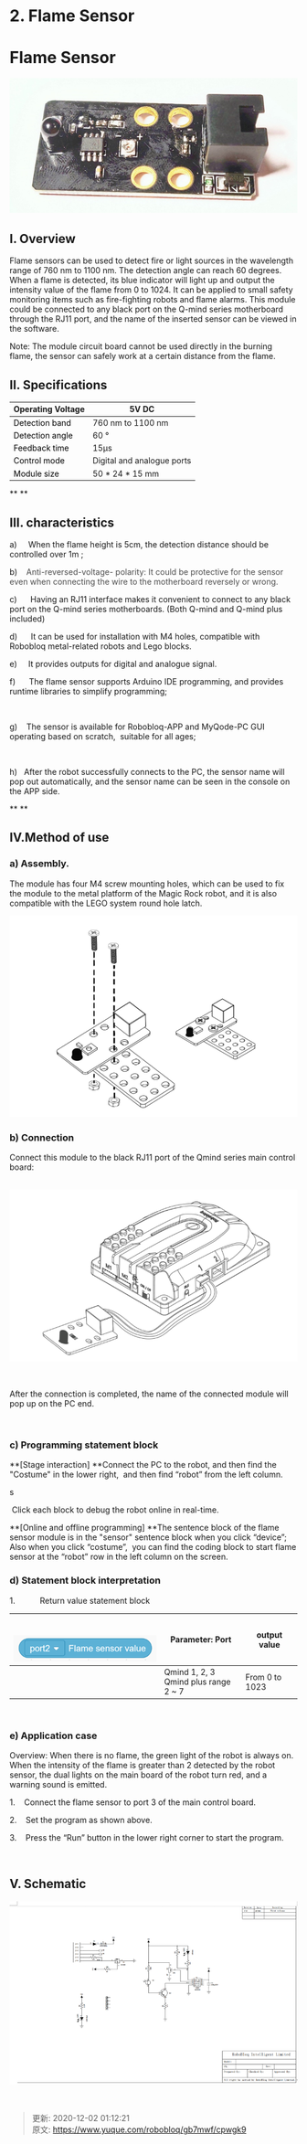 # 2. Flame Sensor

# Flame Sensor
![1583230006132-52023e6f-b7dd-4fa5-9352-1a00e531872d.png](./img/DJ3wQqz5BjzT41I_/1583230006132-52023e6f-b7dd-4fa5-9352-1a00e531872d-319522.png)



## I. Overview
Flame sensors can be used to detect fire or light sources in the wavelength range of 760 nm to 1100 nm. The detection angle can reach 60 degrees. When a flame is detected, its blue indicator will light up and output the intensity value of the flame from 0 to 1024. It can be applied to small safety monitoring items such as fire-fighting robots and flame alarms. This module could be connected to any black port on the Q-mind series motherboard through the RJ11 port, and the name of the inserted sensor can be viewed in the software. 

Note: The module circuit board cannot be used directly in the burning flame, the sensor can safely work at a certain distance from the flame.

## Ⅱ. Specifications
| Operating   Voltage | 5V   DC |
| --- | --- |
| <font style="color:black;">Detection band</font> | 760   nm to 1100 nm |
| <font style="color:black;">Detection angle</font> | 60   ° |
| <font style="color:black;">Feedback time</font> | 15μs |
| <font style="color:black;">Control mode</font> | Digital   and analogue ports |
| <font style="color:black;">Module size</font> | 50 * 24 * 15 mm |


** **

## Ⅲ. characteristics
a)     When the flame height is 5cm, the detection distance should be controlled over 1m ;       

b)    <font style="color:#4E4E4E;">Anti-reversed-voltage- polarity: </font><font style="color:#4E4E4E;">It could be protective for the sensor even when connecting the wire to the motherboard reversely or wrong.</font>

c)      Having an RJ11 interface makes it convenient to connect to any black port on the Q-mind series motherboards. (Both Q-mind and Q-mind plus included)

d)      It can be used for installation with M4 holes, compatible with Robobloq metal-related robots and Lego blocks.

e)     It provides outputs for digital and analogue signal.

f)      The flame sensor supports Arduino IDE programming, and provides runtime libraries to simplify programming;

 

g)    The sensor is available for Robobloq-APP and MyQode-PC GUI operating based on scratch,  suitable for all ages;

 

h)   After the robot successfully connects to the PC, the sensor name will pop out automatically, and the sensor name can be seen in the console on the APP side.

** **

## Ⅳ.Method of use
### a) Assembly.     
The module has four M4 screw mounting holes, which can be used to fix the module to the metal platform of the Magic Rock robot, and it is also compatible with the LEGO system round hole latch.

![1583230021159-9adb95a9-632a-4e5d-8122-6f0fccf3fec6.png](./img/DJ3wQqz5BjzT41I_/1583230021159-9adb95a9-632a-4e5d-8122-6f0fccf3fec6-373330.png)



### b) Connection
Connect this module to the black RJ11 port of the Qmind series main control board:

 ![1583230029955-6239e80e-76c4-4d00-ac36-06f1d7f22764.png](./img/DJ3wQqz5BjzT41I_/1583230029955-6239e80e-76c4-4d00-ac36-06f1d7f22764-925864.png)



 

After the connection is completed, the name of the connected module will pop up on the PC end.

 

### c) Programming statement block     
**[Stage interaction] **Connect the PC to the robot, and then find the "Costume" in the lower right,  and then find “robot” from the left column.

s  

 Click each block to debug the robot online in real-time.

**[Online and offline programming] **The sentence block of the flame sensor module is in the "sensor" sentence block when you click “device”; Also when you click “costume”,  you can find the coding block to start flame sensor at the “robot” row in the left column on the screen.

### d) Statement block interpretation     
1.           Return value statement block 

| <br/><br/>![1583230041100-1a91cbf7-f4ba-4409-bbae-0f8e246a6124.png](./img/DJ3wQqz5BjzT41I_/1583230041100-1a91cbf7-f4ba-4409-bbae-0f8e246a6124-517250.png)<br/> | Parameter: Port | output value |
| :---: | --- | --- |
| | Qmind   1, 2, 3<br/>Qmind   plus range 2   ~ 7 | From 0   to 1023 |


 

### e) Application case     
Overview: When there is no flame, the green light of the robot is always on. When the intensity of the flame is greater than 2 detected by the robot sensor, the dual lights on the main board of the robot turn red, and a warning sound is emitted.



1.    Connect the flame sensor to port 3 of the main control board.

2.    Set the program as shown above.

3.    Press the “Run” button in the lower right corner to start the program.

 

## Ⅴ. Schematic
![1583230087561-44c312a0-aac9-472c-b985-7cb493a63b08.png](./img/DJ3wQqz5BjzT41I_/1583230087561-44c312a0-aac9-472c-b985-7cb493a63b08-184215.png)



 





> 更新: 2020-12-02 01:12:21  
> 原文: <https://www.yuque.com/robobloq/gb7mwf/cpwgk9>